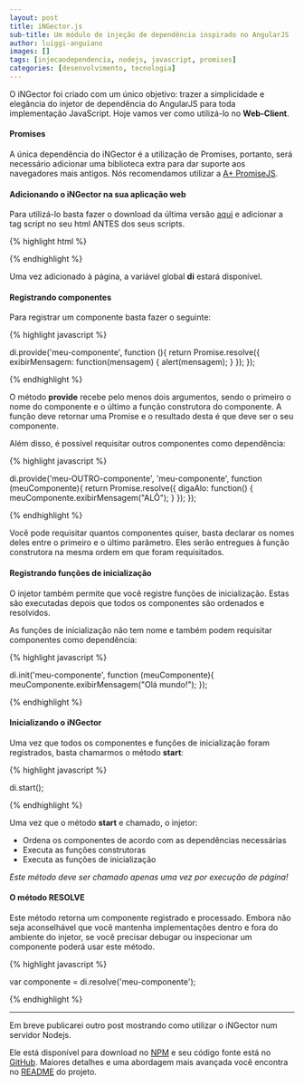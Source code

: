 ```yaml
---
layout: post
title: iNGector.js
sub-title: Um módulo de injeção de dependência inspirado no AngularJS
author: luiggi-anguiano
images: []
tags: [injecaodependencia, nodejs, javascript, promises]
categories: [desenvolvimento, tecnologia]
---
```


O iNGector foi criado com um único objetivo: trazer a simplicidade e elegância do injetor de dependência do AngularJS para toda implementação JavaScript. Hoje vamos ver como utilizá-lo no **Web-Client**.

#### Promises

A única dependência do iNGector é a utilização de Promises, portanto, será necessário adicionar uma biblioteca extra para dar suporte aos navegadores mais antigos. Nós recomendamos utilizar a [A+ PromiseJS](https://www.promisejs.org/).

#### Adicionando o iNGector na sua aplicação web

Para utilizá-lo basta fazer o download da última versão [aqui](https://github.com/Codifica208/iNGector/blob/master/dist/iNGector.js) e adicionar a tag script no seu html ANTES dos seus scripts.

{% highlight html %}

<!-- A+ PromiseJS (caso queira suportar navegadores mais antigos) -->
<script type="text/javascript" src="[caminho_arquivos]/promises.js"></script>

<!-- iNGector -->
<script type="text/javascript" src="[caminho_arquivos]/iNGector.js"></script>

<!-- Seus scripts -->
<script type="text/javascript" src="[caminho_arquivos]/[seu_script].js"></script>
<script type="text/javascript" src="[caminho_arquivos]/[seu_outro_script].js"></script>

{% endhighlight %}

Uma vez adicionado à página, a variável global **di** estará disponível.

#### Registrando componentes

Para registrar um componente basta fazer o seguinte:

{% highlight javascript %}

di.provide('meu-componente', function (){
    return Promise.resolve({
        exibirMensagem: function(mensagem) {
            alert(mensagem);
        }
    });
});

{% endhighlight %}

O método **provide** recebe pelo menos dois argumentos, sendo o primeiro o nome do componente e o último a função construtora do componente. A função deve retornar uma Promise e o resultado desta é que deve ser o seu componente.

Além disso, é possível requisitar outros componentes como dependência:

{% highlight javascript %}

di.provide('meu-OUTRO-componente', 'meu-componente', function (meuComponente){
    return Promise.resolve({
        digaAlo: function() {
            meuComponente.exibirMensagem("ALÔ");
        }
    });
});

{% endhighlight %}

Você pode requisitar quantos componentes quiser, basta declarar os nomes deles entre o primeiro e o último parâmetro. Eles serão entregues à função construtora na mesma ordem em que foram requisitados.

#### Registrando funções de inicialização

O injetor também permite que você registre funções de inicialização. Estas são executadas depois que todos os componentes são ordenados e resolvidos.

As funções de inicialização não tem nome e também podem requisitar componentes como dependência:

{% highlight javascript %}

di.init('meu-componente', function (meuComponente){
    meuComponente.exibirMensagem("Olá mundo!");
});

{% endhighlight %}

#### Inicializando o iNGector

Uma vez que todos os componentes e funções de inicialização foram registrados, basta chamarmos o método **start**:

{% highlight javascript %}

di.start();

{% endhighlight %}

Uma vez que o método **start** e chamado, o injetor:

- Ordena os componentes de acordo com as dependências necessárias
- Executa as funções construtoras
- Executa as funções de inicialização

*Este método deve ser chamado apenas uma vez por execução de página!*

#### O método RESOLVE

Este método retorna um componente registrado e processado. Embora não seja aconselhável que você mantenha implementações dentro e fora do ambiente do injetor, se você precisar debugar ou inspecionar um componente poderá usar este método.

{% highlight javascript %}

var componente = di.resolve('meu-componente');

{% endhighlight %}

----------

Em breve publicarei outro post mostrando como utilizar o iNGector num servidor Nodejs.

Ele está disponível para download no [NPM](https://www.npmjs.com/package/ingector) e seu código fonte está no [GitHub](https://github.com/Codifica208/iNGector).
Maiores detalhes e uma abordagem mais avançada você encontra no [README](https://github.com/Codifica208/iNGector) do projeto.